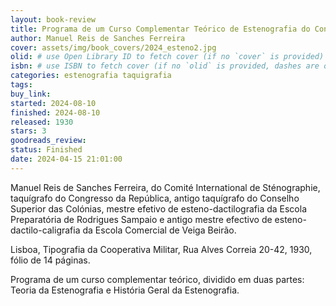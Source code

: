 ```yaml
---
layout: book-review
title: Programa de um Curso Complementar Teórico de Estenografia do Congresso da República
author: Manuel Reis de Sanches Ferreira
cover: assets/img/book_covers/2024_esteno2.jpg
olid: # use Open Library ID to fetch cover (if no `cover` is provided)
isbn: # use ISBN to fetch cover (if no `olid` is provided, dashes are optional)
categories: estenografia taquigrafia
tags:
buy_link:
started: 2024-08-10
finished: 2024-08-10
released: 1930
stars: 3
goodreads_review:
status: Finished
date: 2024-04-15 21:01:00
---
```


Manuel Reis de Sanches Ferreira, do Comité International de Sténographie, taquígrafo do Congresso da República, antigo taquígrafo do Conselho Superior das Colónias, mestre efetivo de esteno-dactilografia da Escola Preparatória de Rodrigues Sampaio e antigo mestre efectivo de esteno-dactilo-caligrafia da Escola Comercial de Veiga Beirão.

Lisboa, Tipografia da Cooperativa Militar, Rua Alves Correia 20-42, 1930, fólio de 14 páginas.

Programa de um curso complementar teórico, dividido em duas partes: Teoria da Estenografia e História Geral da Estenografia.
